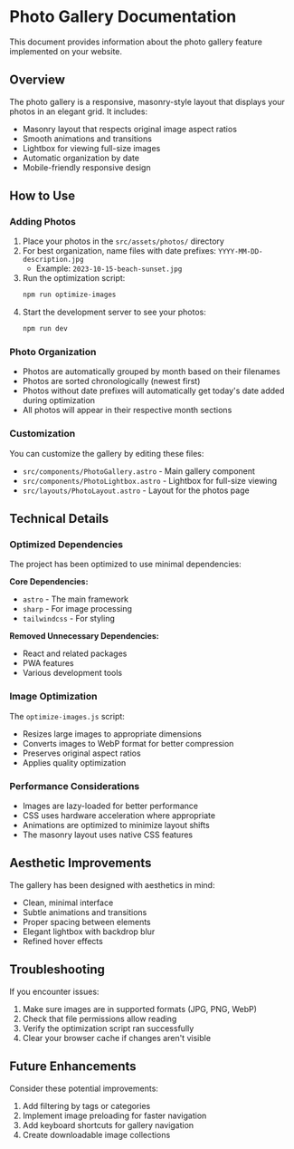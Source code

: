 # Photo Gallery Documentation

This document provides information about the photo gallery feature implemented on your website.

## Overview

The photo gallery is a responsive, masonry-style layout that displays your photos in an elegant grid. It includes:

- Masonry layout that respects original image aspect ratios
- Smooth animations and transitions
- Lightbox for viewing full-size images
- Automatic organization by date
- Mobile-friendly responsive design

## How to Use

### Adding Photos

1. Place your photos in the `src/assets/photos/` directory
2. For best organization, name files with date prefixes: `YYYY-MM-DD-description.jpg`
   - Example: `2023-10-15-beach-sunset.jpg`
3. Run the optimization script:
   ```bash
   npm run optimize-images
   ```
4. Start the development server to see your photos:
   ```bash
   npm run dev
   ```

### Photo Organization

- Photos are automatically grouped by month based on their filenames
- Photos are sorted chronologically (newest first)
- Photos without date prefixes will automatically get today's date added during optimization
- All photos will appear in their respective month sections

### Customization

You can customize the gallery by editing these files:
- `src/components/PhotoGallery.astro` - Main gallery component
- `src/components/PhotoLightbox.astro` - Lightbox for full-size viewing
- `src/layouts/PhotoLayout.astro` - Layout for the photos page

## Technical Details

### Optimized Dependencies

The project has been optimized to use minimal dependencies:

**Core Dependencies:**
- `astro` - The main framework
- `sharp` - For image processing
- `tailwindcss` - For styling

**Removed Unnecessary Dependencies:**
- React and related packages
- PWA features
- Various development tools

### Image Optimization

The `optimize-images.js` script:
- Resizes large images to appropriate dimensions
- Converts images to WebP format for better compression
- Preserves original aspect ratios
- Applies quality optimization

### Performance Considerations

- Images are lazy-loaded for better performance
- CSS uses hardware acceleration where appropriate
- Animations are optimized to minimize layout shifts
- The masonry layout uses native CSS features

## Aesthetic Improvements

The gallery has been designed with aesthetics in mind:

- Clean, minimal interface
- Subtle animations and transitions
- Proper spacing between elements
- Elegant lightbox with backdrop blur
- Refined hover effects

## Troubleshooting

If you encounter issues:

1. Make sure images are in supported formats (JPG, PNG, WebP)
2. Check that file permissions allow reading
3. Verify the optimization script ran successfully
4. Clear your browser cache if changes aren't visible

## Future Enhancements

Consider these potential improvements:

1. Add filtering by tags or categories
2. Implement image preloading for faster navigation
3. Add keyboard shortcuts for gallery navigation
4. Create downloadable image collections
